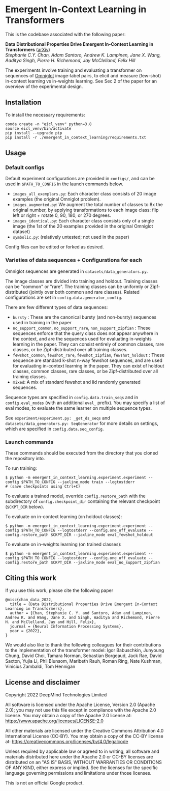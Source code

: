 # Emergent In-Context Learning in Transformers

This is the codebase associated with the following paper:

**Data Distributional Properties Drive Emergent In-Context Learning in
Transformers** ([arXiv](https://arxiv.org/abs/2205.05055))<br/>
_Stephanie C.Y. Chan, Adam Santoro, Andrew K. Lampinen, Jane X. Wang, Aaditya
Singh, Pierre H. Richemond, Jay McClelland, Felix Hill_

The experiments involve training and evaluating a transformer on sequences of
[Omniglot](https://github.com/brendenlake/omniglot) image-label pairs, to elicit
and measure (few-shot) in-context learning vs in-weights learning. See Sec 2 of
the paper for an overview of the experimental design.


## Installation

To install the necessary requirements:

```shell
conda create -n "eicl_venv" python=3.8
source eicl_venv/bin/activate
pip install --upgrade pip
pip install -r ./emergent_in_context_learning/requirements.txt
```

## Usage

### Default configs

Default experiment configurations are provided in `configs/`, and can be used
in `$PATH_TO_CONFIG` in the launch commands below.

*   `images_all_exemplars.py`: Each character class consists of 20 image
    examples (the original Omniglot problem).
*   `images_augmented.py`: We augment the total number of classes to 8x the
    original number, by applying transformations to each image class: flip left
    or right + rotate 0, 90, 180, or 270 degrees.
*   `images_identical.py`: Each character class consists only of a single image
    (the 1st of the 20 examples provided in the original Omniglot dataset)
*   `symbolic.py`: (relatively untested; not used in the paper)

Config files can be edited or forked as desired.

### Varieties of data sequences + Configurations for each

Omniglot sequences are generated in `datasets/data_generators.py`.

The image classes are divided into training and holdout. Training classes can be
"common" or "rare". The training classes can be uniformly or Zipf-distributed
(jointly over both common and rare classes). Related configurations are set in
`config.data.generator_config`.

There are few different types of data sequences:

*   `bursty` : These are the canonical bursty (and non-bursty) sequences used in
    training in the paper
*   `no_support_common`, `no_support_rare`, `non_support_zipfian` : These
    sequences enforce that the query class does not appear anywhere in the
    context, and are the sequences used for evaluating in-weights learning in
    the paper. They can consist entirely of common classes, rare classes, or be
    Zipf-distributed over all training classes.
*   `fewshot_common`, `fewshot_rare`, `fewshot_zipfian`, `fewshot_holdout` :
    These sequence are standard k-shot n-way fewshot sequences, and are used for
    evaluating in-context learning in the paper. They can exist of holdout
    classes, common classes, rare classes, or be Zipf-distributed over all
    training classes.
*   `mixed`: A mix of standard fewshot and iid randomly generated sequences.

Sequence types are specified in `config.data.train_seqs` and in
`config.eval_modes` (with an additional `eval_` prefix). You may specify a list
of eval modes, to evaluate the same learner on multiple sequence types.

See `experiment/experiment.py: _get_ds_seqs` and `datasets/data_generators.py:
SeqGenerator` for more details on settings, which are specified in
`config.data.seq_config`.


### Launch commands

These commands should be executed from the directory that you cloned the
repository into.

To run training:

```shell
$ python -m emergent_in_context_learning.experiment.experiment --config $PATH_TO_CONFIG --jaxline_mode train --logtostderr
# (save checkpoints using Ctrl+C)
```

To evaluate a trained model, override `config.restore_path` with the
subdirectory of `config.checkpoint_dir` containing the relevant checkpoint
(`$CKPT_DIR` below).

To evaluate on in-context learning (on holdout classes):

```shell
$ python -m emergent_in_context_learning.experiment.experiment --config $PATH_TO_CONFIG --logtostderr --config.one_off_evaluate --config.restore_path $CKPT_DIR --jaxline_mode eval_fewshot_holdout
```

To evaluate on in-weights learning (on trained classes):

```shell
$ python -m emergent_in_context_learning.experiment.experiment --config $PATH_TO_CONFIG --logtostderr --config.one_off_evaluate --config.restore_path $CKPT_DIR --jaxline_mode eval_no_support_zipfian
```


## Citing this work

If you use this work, please cite the following paper
```
@misc{chan_data_2022,
  title = {Data Distributional Properties Drive Emergent In-Context Learning in Transformers},
  author = {Chan, Stephanie C. Y. and Santoro, Adam and Lampinen, Andrew K. and Wang, Jane X. and Singh, Aaditya and Richemond, Pierre H. and McClelland, Jay and Hill, Felix},
  journal = {Neural Information Processing Systems},
  year = {2022},
}
```

We would also like to thank the following colleagues for their contributions to
the implementation of the transformer model:
Igor Babuschkin, Junyoung Chung, David Choi, Tamara Norman, Sebastian Borgeaud,
Jack Rae, David Saxton, Yujia Li, Phil Blunsom, Maribeth Rauh, Roman Ring,
Nate Kushman, Vinicius Zambaldi, Tom Hennigan


## License and disclaimer

Copyright 2022 DeepMind Technologies Limited

All software is licensed under the Apache License, Version 2.0 (Apache 2.0);
you may not use this file except in compliance with the Apache 2.0 license.
You may obtain a copy of the Apache 2.0 license at:
https://www.apache.org/licenses/LICENSE-2.0

All other materials are licensed under the Creative Commons Attribution 4.0
International License (CC-BY). You may obtain a copy of the CC-BY license at:
https://creativecommons.org/licenses/by/4.0/legalcode

Unless required by applicable law or agreed to in writing, all software and
materials distributed here under the Apache 2.0 or CC-BY licenses are
distributed on an "AS IS" BASIS, WITHOUT WARRANTIES OR CONDITIONS OF ANY KIND,
either express or implied. See the licenses for the specific language governing
permissions and limitations under those licenses.

This is not an official Google product.
